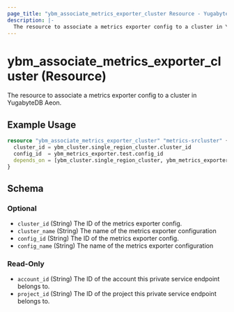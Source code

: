 ```yaml
---
page_title: "ybm_associate_metrics_exporter_cluster Resource - YugabyteDB Aeon"
description: |-
  The resource to associate a metrics exporter config to a cluster in YugabyteDB Aeon.
---
```


# ybm_associate_metrics_exporter_cluster (Resource)

The resource to associate a metrics exporter config to a cluster in YugabyteDB Aeon.


## Example Usage

```terraform
resource "ybm_associate_metrics_exporter_cluster" "metrics-srcluster" {
  cluster_id = ybm_cluster.single_region_cluster.cluster_id
  config_id  = ybm_metrics_exporter.test.config_id
  depends_on = [ybm_cluster.single_region_cluster, ybm_metrics_exporter.test]
}
```

<!-- schema generated by tfplugindocs -->
## Schema

### Optional

- `cluster_id` (String) The ID of the metrics exporter config.
- `cluster_name` (String) The name of the metrics exporter configuration
- `config_id` (String) The ID of the metrics exporter config.
- `config_name` (String) The name of the metrics exporter configuration

### Read-Only

- `account_id` (String) The ID of the account this private service endpoint belongs to.
- `project_id` (String) The ID of the project this private service endpoint belongs to.